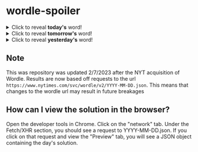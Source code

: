 # wordle-spoiler

<details>
  <summary>Click to reveal <b>today's</b> word!</summary>
  <br>
  <b> snack </b>
</details>

<details>
  <summary>Click to reveal <b>tomorrow's</b> word!</summary>
  <br>
  <b> acrid </b>
</details>

<details>
  <summary>Click to reveal <b>yesterday's</b> word!</summary>
  <br>
  <b> broom </b>
</details>

## Note
This was repository was updated 2/7/2023 after the NYT acquisition of Wordle. Results are now based off requests to the url `https://www.nytimes.com/svc/wordle/v2/YYYY-MM-DD.json`. This means that changes to the wordle url may result in future breakages

## How can I view the solution in the browser?
Open the developer tools in Chrome. Click on the "network" tab. Under the Fetch/XHR section, you should see a request to YYYY-MM-DD.json. If you click on that request and view the "Preview" tab, you will see a JSON object containing the day's solution.